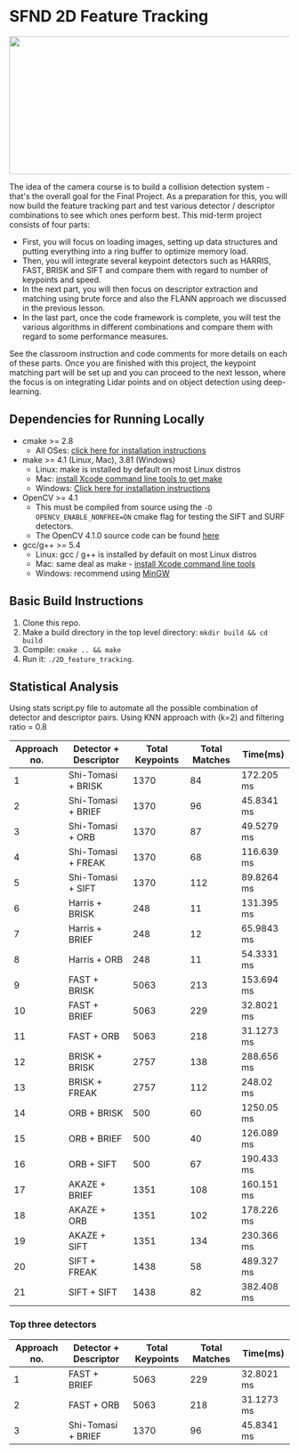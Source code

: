 # SFND 2D Feature Tracking

<img src="images/keypoints.png" width="820" height="248" />

The idea of the camera course is to build a collision detection system - that's the overall goal for the Final Project. As a preparation for this, you will now build the feature tracking part and test various detector / descriptor combinations to see which ones perform best. This mid-term project consists of four parts:

* First, you will focus on loading images, setting up data structures and putting everything into a ring buffer to optimize memory load. 
* Then, you will integrate several keypoint detectors such as HARRIS, FAST, BRISK and SIFT and compare them with regard to number of keypoints and speed. 
* In the next part, you will then focus on descriptor extraction and matching using brute force and also the FLANN approach we discussed in the previous lesson. 
* In the last part, once the code framework is complete, you will test the various algorithms in different combinations and compare them with regard to some performance measures. 

See the classroom instruction and code comments for more details on each of these parts. Once you are finished with this project, the keypoint matching part will be set up and you can proceed to the next lesson, where the focus is on integrating Lidar points and on object detection using deep-learning. 

## Dependencies for Running Locally
* cmake >= 2.8
  * All OSes: [click here for installation instructions](https://cmake.org/install/)
* make >= 4.1 (Linux, Mac), 3.81 (Windows)
  * Linux: make is installed by default on most Linux distros
  * Mac: [install Xcode command line tools to get make](https://developer.apple.com/xcode/features/)
  * Windows: [Click here for installation instructions](http://gnuwin32.sourceforge.net/packages/make.htm)
* OpenCV >= 4.1
  * This must be compiled from source using the `-D OPENCV_ENABLE_NONFREE=ON` cmake flag for testing the SIFT and SURF detectors.
  * The OpenCV 4.1.0 source code can be found [here](https://github.com/opencv/opencv/tree/4.1.0)
* gcc/g++ >= 5.4
  * Linux: gcc / g++ is installed by default on most Linux distros
  * Mac: same deal as make - [install Xcode command line tools](https://developer.apple.com/xcode/features/)
  * Windows: recommend using [MinGW](http://www.mingw.org/)

## Basic Build Instructions

1. Clone this repo.
2. Make a build directory in the top level directory: `mkdir build && cd build`
3. Compile: `cmake .. && make`
4. Run it: `./2D_feature_tracking`.


## Statistical Analysis 

Using stats script.py file to automate all the possible combination of detector and descriptor pairs.
Using KNN approach with (k=2) and filtering ratio = 0.8

| Approach no. | Detector + Descriptor | Total Keypoints | Total Matches | Time(ms) |
|------------- | ------------- | ------------- | ------------- | ------------- |
| 1 | Shi-Tomasi + BRISK | 1370 | 84 | 172.205 ms |
| 2 | Shi-Tomasi + BRIEF | 1370 | 96 | 45.8341 ms |
| 3 | Shi-Tomasi + ORB | 1370 | 87 | 49.5279 ms |
| 4 | Shi-Tomasi + FREAK | 1370 | 68 | 116.639 ms |
| 5 | Shi-Tomasi + SIFT | 1370 | 112 | 89.8264 ms |
| 6 | Harris + BRISK | 248 | 11 | 131.395 ms |
| 7 | Harris + BRIEF | 248 | 12 | 65.9843 ms |
| 8 | Harris + ORB | 248 | 11 | 54.3331 ms |
| 9 | FAST + BRISK | 5063 | 213 | 153.694 ms |
| 10 | FAST + BRIEF | 5063 | 229 | 32.8021 ms |
| 11 | FAST + ORB | 5063 | 218 | 31.1273 ms |
| 12 | BRISK + BRISK | 2757 | 138 | 288.656 ms |
| 13 | BRISK + FREAK | 2757 | 112 | 248.02 ms |
| 14 | ORB + BRISK | 500 | 60 | 1250.05 ms |
| 15 | ORB + BRIEF | 500 | 40 | 126.089 ms |
| 16 | ORB + SIFT | 500 | 67 | 190.433 ms |
| 17 | AKAZE + BRIEF | 1351 | 108 | 160.151 ms |
| 18 | AKAZE + ORB | 1351 | 102 | 178.226 ms |
| 19 | AKAZE + SIFT | 1351 | 134 | 230.366 ms |
| 20 | SIFT + FREAK | 1438 | 58 | 489.327 ms |
| 21 | SIFT + SIFT | 1438 | 82 | 382.408 ms |


### Top three detectors 
| Approach no. | Detector + Descriptor | Total Keypoints | Total Matches | Time(ms) |
|------------- | ------------- | ------------- | ------------- | ------------- |
| 1 | FAST + BRIEF | 5063 | 229 | 32.8021 ms |
| 2 | FAST + ORB | 5063 | 218 | 31.1273 ms |
| 3 | Shi-Tomasi + BRIEF | 1370 | 96 | 45.8341 ms |










